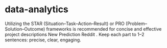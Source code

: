 # data-analytics
Utilizing the STAR (Situation–Task–Action–Result) or PRO (Problem–Solution–Outcome) frameworks is recommended for concise and effective project descriptions  New Prediction Reddit . Keep each part to 1–2 sentences: precise, clear, engaging.

